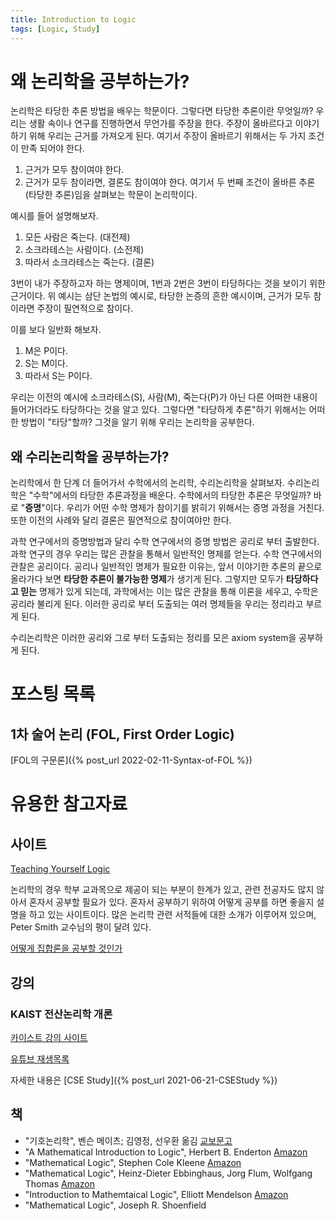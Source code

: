 ```yaml
---
title: Introduction to Logic
tags: [Logic, Study]
---
```


# 왜 논리학을 공부하는가?

논리학은 타당한 추론 방법을 배우는 학문이다.
그렇다면 타당한 추론이란 무엇일까?
우리는 생활 속이나 연구를 진행하면서 무언가를 주장을 한다. 
주장이 올바르다고 이야기 하기 위해 우리는 근거를 가져오게 된다.
여기서 주장이 올바르기 위해서는 두 가지 조건이 만족 되어야 한다.
1) 근거가 모두 참이여야 한다.
2) 근거가 모두 참이라면, 결론도 참이여야 한다.
여기서 두 번째 조건이 올바른 추론(타당한 추론)임을 살펴보는 학문이 논리학이다.

예시를 들어 설명해보자.

1. 모든 사람은 죽는다. (대전제)
2. 소크라테스는 사람이다. (소전제)
3. 따라서 소크라테스는 죽는다. (결론)

3번이 내가 주장하고자 하는 명제이며, 1번과 2번은 3번이 타당하다는 것을 보이기 위한 근거이다. 
위 예시는 삼단 논법의 예시로, 타당한 논증의 흔한 예시이며, 근거가 모두 참이라면 주장이 필연적으로 참이다.

이를 보다 일반화 해보자.

1. M은 P이다.
2. S는 M이다.
3. 따라서 S는 P이다.

우리는 이전의 예시에 소크라테스(S), 사람(M), 죽는다(P)가 아닌 다른 어떠한 내용이 들어가더라도 타당하다는 것을 알고 있다.
그렇다면 "타당하게 추론"하기 위해서는 어떠한 방법이 "타당"할까?
그것을 알기 위해 우리는 논리학을 공부한다.

## 왜 수리논리학을 공부하는가?

논리학에서 한 단계 더 들어가서 수학에서의 논리학, 수리논리학을 살펴보자.
수리논리학은 "수학"에서의 타당한 추론과정을 배운다.
수학에서의 타당한 추론은 무엇일까? 바로 "**증명**"이다.
우리가 어떤 수학 명제가 참이기를 밝히기 위해서는 증명 과정을 거친다.
또한 이전의 사례와 달리 결론은 필연적으로 참이여야만 한다.

과학 연구에서의 증명방법과 달리 수학 연구에서의 증명 방법은 공리로 부터 출발한다.
과학 연구의 경우 우리는 많은 관찰을 통해서 일반적인 명제를 얻는다.
수학 연구에서의 관찰은 공리이다.
공리나 일반적인 명제가 필요한 이유는, 앞서 이야기한 추론의 끝으로 올라가다 보면 **타당한 추론이 불가능한 명제**가 생기게 된다.
그렇지만 모두가 **타당하다고 믿는** 명제가 있게 되는데, 과학에서는 이는 많은 관찰을 통해 이론을 세우고, 수학은 공리라 불리게 된다.
이러한 공리로 부터 도출되는 여러 명제들을 우리는 정리라고 부르게 된다.

수리논리학은 이러한 공리와 그로 부터 도출되는 정리를 모은 axiom system을 공부하게 된다.

# 포스팅 목록

## 1차 술어 논리 (FOL, First Order Logic)

[FOL의 구문론]({% post_url 2022-02-11-Syntax-of-FOL %})

# 유용한 참고자료

## 사이트

[Teaching Yourself Logic](https://www.logicmatters.net/tyl/)

논리학의 경우 학부 교과목으로 제공이 되는 부분이 한계가 있고, 관련 전공자도 많지 않아서 혼자서 공부할 필요가 있다.
혼자서 공부하기 위하여 어떻게 공부를 하면 좋을지 설명을 하고 있는 사이트이다.
많은 논리학 관련 서적들에 대한 소개가 이루어져 있으며, Peter Smith 교수님의 평이 달려 있다.

[어떻게 집합론을 공부할 것인가](https://hanuljeon95.github.io/Set-theory-how-to-learn/)

## 강의

### KAIST 전산논리학 개론

[카이스트 강의 사이트](https://github.com/hongseok-yang/logic21)

[유튜브 재생목록](https://youtube.com/playlist?list=PLvV9DPeJV9xzhy0Ti3P4DrfmtfXfLalW6)

자세한 내용은 [CSE Study]({% post_url 2021-06-21-CSEStudy %})

## 책

- "기호논리학", 벤슨 메이츠; 김영정, 선우환 옮김 [교보문고](http://www.kyobobook.co.kr/product/detailViewKor.laf?ejkGb=KOR&mallGb=KOR&barcode=9788931002607&orderClick=&Kc=)
- "A Mathematical Introduction to Logic", Herbert B. Enderton [Amazon](https://www.amazon.com/Mathematical-Introduction-Logic-Herbert-Enderton/dp/0122384520)
- "Mathematical Logic", Stephen Cole Kleene [Amazon](https://www.amazon.com/Mathematical-Logic-Dover-Books-Mathematics/dp/0486425339)
- "Mathematical Logic", Heinz-Dieter Ebbinghaus, Jorg Flum, Wolfgang Thomas [Amazon](https://www.amazon.com/Mathematical-Logic-Graduate-Texts-Mathematics/dp/3030738388/)
- "Introduction to Mathemtaical Logic", Elliott Mendelson [Amazon](https://www.amazon.com/Introduction-Mathematical-Discrete-Mathematics-Applications/dp/1482237725)
- "Mathematical Logic", Joseph R. Shoenfield
